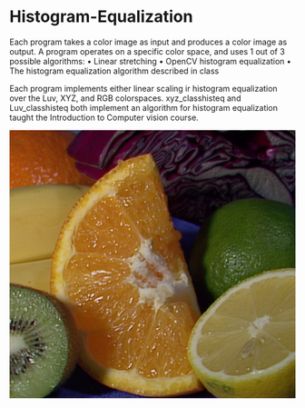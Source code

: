 # Histogram-Equalization

Each program takes a color image as input and produces a color
image as output. A program operates on a specific color space, and uses 1 out of 3 possible algorithms:
• Linear stretching
• OpenCV histogram equalization
• The histogram equalization algorithm described in class

Each program implements either linear scaling ir histogram equalization over the Luv, XYZ, and RGB colorspaces.
xyz_classhisteq and Luv_classhisteq both implement an algorithm for histogram equalization taught the Introduction to Computer vision course.

![](res/fruit.jpg)

